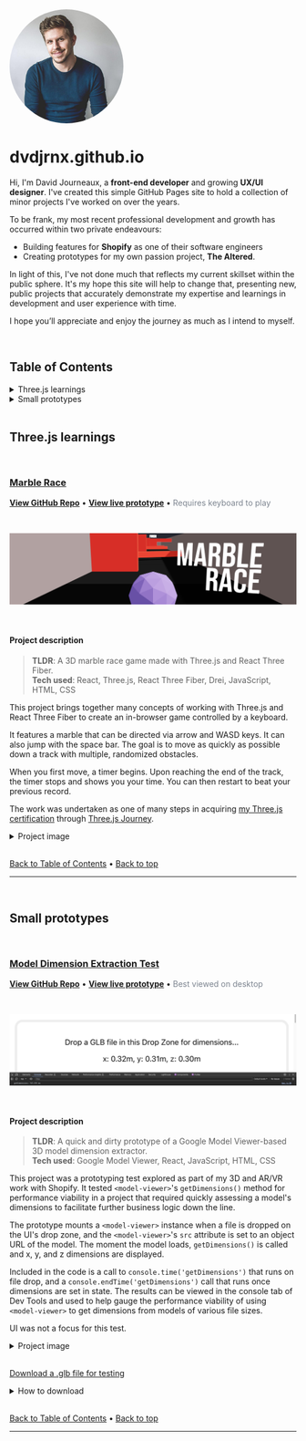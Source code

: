 <img src="./public/dvdjrnx.jpg" alt="Headshot of front-end developer and growing UX/UI designer, David Journeaux" width="200" style="border-radius: 100%;" />

# dvdjrnx.github.io

Hi, I'm David Journeaux, a **front-end developer** and growing **UX/UI designer**. I've created this simple GitHub Pages site to hold a collection of minor projects I've worked on over the years.

To be frank, my most recent professional development and growth has occurred within two private endeavours:

- Building features for **Shopify** as one of their software engineers
- Creating prototypes for my own passion project, **The Altered**.

In light of this, I've not done much that reflects my current skillset within the public sphere. It's my hope this site will help to change that, presenting new, public projects that accurately demonstrate my expertise and learnings in development and user experience with time.

I hope you’ll appreciate and enjoy the journey as much as I intend to myself.

<br>

## Table of Contents

<details>

<summary>Three.js learnings</summary>

- [Marble Race](#marble-race)

</details>

<details>

<summary>Small prototypes</summary>

- [Model Dimension Extraction Test](#model-dimension-extraction-test)

</details>

<br>

## Three.js learnings

<br>

### [Marble Race](https://dvdjrnx.github.io/marble-race)

**[View GitHub Repo](https://github.com/dvdjrnx/marble-race)** • **[View live prototype](https://dvdjrnx.github.io/marble-race)** • <span style="color: #7d8590">Requires keyboard to play</span>

<br>

![Banner showing the Marble Race starting line.](./public/marble-race-banner.png)

<br>

#### Project description

> **TLDR**: A 3D marble race game made with Three.js and React Three Fiber.<br>**Tech used**: React, Three.js, React Three Fiber, Drei, JavaScript, HTML, CSS

This project brings together many concepts of working with Three.js and React Three Fiber to create an in-browser game controlled by a keyboard.

It features a marble that can be directed via arrow and WASD keys. It can also jump with the space bar. The goal is to move as quickly as possible down a track with multiple, randomized obstacles.

When you first move, a timer begins. Upon reaching the end of the track, the timer stops and shows you your time. You can then restart to beat your previous record.

The work was undertaken as one of many steps in acquiring [my Three.js certification](https://threejs-journey.com/certificate/view/24741) through [Three.js Journey](https://threejs-journey.com/).

<details>

<summary>Project image</summary>

![A purple marble sits at the beginning of a race track filled with moving red obstacles. The words "Marble Race" appear beside the marble. There's an unstarted timer that appears above the marble and a simplistic display of arrow or WASD keys and a space bar below.](./public/marble-race.png)

</details>

<br>

[Back to Table of Contents](#table-of-contents) • [Back to top](#dvdjrnxgithubio)

<hr>

<br>

## Small prototypes

<br>

### [Model Dimension Extraction Test](https://dvdjrnx.github.io/model-viewer-dimensions)

**[View GitHub Repo](https://github.com/dvdjrnx/model-viewer-dimensions)** • **[View live prototype](https://dvdjrnx.github.io/model-viewer-dimensions)** • <span style="color: #7d8590">Best viewed on desktop</span>

<br>

![Banner showing the model dimension extraction test UI.](./public/model-viewer-dimensions-banner.png)

<br>

#### Project description

> **TLDR**: A quick and dirty prototype of a Google Model Viewer-based 3D model dimension extractor.<br>**Tech used**: Google Model Viewer, React, JavaScript, HTML, CSS

This project was a prototyping test explored as part of my 3D and AR/VR work with Shopify. It tested `<model-viewer>`'s `getDimensions()` method for performance viability in a project that required quickly assessing a model's dimensions to facilitate further business logic down the line.

The prototype mounts a `<model-viewer>` instance when a file is dropped on the UI's drop zone, and the `<model-viewer>`'s `src` attribute is set to an object URL of the model. The moment the model loads, `getDimensions()` is called and x, y, and z dimensions are displayed.

Included in the code is a call to `console.time('getDimensions')` that runs on file drop, and a `console.endTime('getDimensions')` call that runs once dimensions are set in state. The results can be viewed in the console tab of Dev Tools and used to help gauge the performance viability of using `<model-viewer>` to get dimensions from models of various file sizes.

UI was not a focus for this test.

<details>

<summary>Project image</summary>

![Screenshot of prototype showing a Marshall amp model loaded in the UI with dimensions displayed and the timing results shown in Dev Tools.](./public/model-viewer-dimensions.png)

</details>

<br>

[Download a .glb file for testing](https://github.com/dvdjrnx/model-viewer-dimensions/blob/master/public/hamburger-draco.glb)

<details>

<summary>How to download</summary>

<br>

The link above will take you to a GitHub repository page where you can download a .glb file if you don't have your own for testing. The image below shows where you can find the download button on the linked repository page.

![Image showing where to download the mentioned .glb file in the linked GitHub repository page.](./public/download-glb.png)

</details>

<br>

[Back to Table of Contents](#table-of-contents) • [Back to top](#dvdjrnxgithubio)

<hr>

